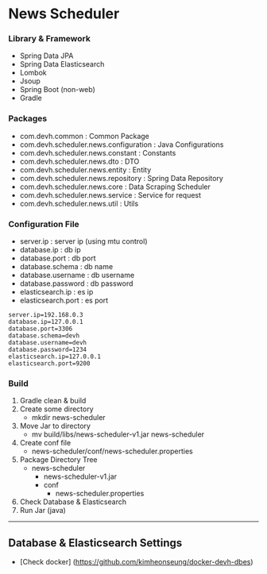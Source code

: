 # News Scheduler

### Library & Framework
- Spring Data JPA
- Spring Data Elasticsearch
- Lombok
- Jsoup
- Spring Boot (non-web)
- Gradle

### Packages
- com.devh.common : Common Package
- com.devh.scheduler.news.configuration : Java Configurations
- com.devh.scheduler.news.constant : Constants
- com.devh.scheduler.news.dto : DTO
- com.devh.scheduler.news.entity : Entity
- com.devh.scheduler.news.repository : Spring Data Repository
- com.devh.scheduler.news.core : Data Scraping Scheduler
- com.devh.scheduler.news.service : Service for request
- com.devh.scheduler.news.util : Utils

### Configuration File
- server.ip : server ip (using mtu control)
- database.ip : db ip
- database.port : db port
- database.schema : db name
- database.username : db username
- database.password : db password
- elasticsearch.ip : es ip
- elasticsearch.port : es port
```
server.ip=192.168.0.3
database.ip=127.0.0.1
database.port=3306
database.schema=devh
database.username=devh
database.password=1234
elasticsearch.ip=127.0.0.1
elasticsearch.port=9200
```

### Build  
1. Gradle clean & build
2. Create some directory
   - mkdir news-scheduler
3. Move Jar to directory
   - mv build/libs/news-scheduler-v1.jar news-scheduler
4. Create conf file
   - news-scheduler/conf/news-scheduler.properties
5. Package Directory Tree
   - news-scheduler
     - news-scheduler-v1.jar
     - conf
       - news-scheduler.properties
6. Check Database & Elasticsearch
7. Run Jar (java)
---
## Database & Elasticsearch Settings
- [Check docker] (https://github.com/kimheonseung/docker-devh-dbes)
